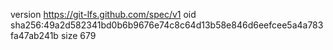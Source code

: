 version https://git-lfs.github.com/spec/v1
oid sha256:49a2d582341bd0b6b9676e74c8c64d13b58e846d6eefcee5a4a783fa47ab241b
size 679
